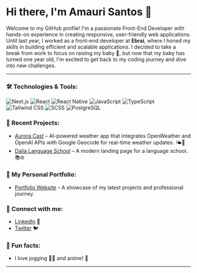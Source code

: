 # Hi there, I'm Amauri Santos 👋

Welcome to my GitHub profile! I'm a passionate Front-End Developer with hands-on experience in creating responsive, user-friendly web applications. Until last year, I worked as a front-end developer at **Ebrai**, where I honed my skills in building efficient and scalable applications. I decided to take a break from work to focus on raising my baby 👶, but now that my baby has turned one year old, I'm excited to get back to my coding journey and dive into new challenges.

---

### 🛠️ Technologies & Tools:

![Next.js](https://img.shields.io/badge/Next.js-000000?style=for-the-badge&logo=nextdotjs&logoColor=white)
![React](https://img.shields.io/badge/React-61DAFB?style=for-the-badge&logo=react&logoColor=white)
![React Native](https://img.shields.io/badge/React_Native-20232A?style=for-the-badge&logo=react&logoColor=61DAFB)
![JavaScript](https://img.shields.io/badge/JavaScript-F7DF1E?style=for-the-badge&logo=javascript&logoColor=black)
![TypeScript](https://img.shields.io/badge/TypeScript-007ACC?style=for-the-badge&logo=typescript&logoColor=white)
![Tailwind CSS](https://img.shields.io/badge/Tailwind_CSS-38B2AC?style=for-the-badge&logo=tailwind-css&logoColor=white)
![SCSS](https://img.shields.io/badge/SCSS-CC6699?style=for-the-badge&logo=sass&logoColor=white)
![PostgreSQL](https://img.shields.io/badge/PostgreSQL-4169E1?style=for-the-badge&logo=postgresql&logoColor=white)

### 📝 Recent Projects:
- [Aurora Cast](https://example.com) – AI-powered weather app that integrates OpenWeather and OpenAI APIs with Google Geocode for real-time weather updates. 🌤️🤖
- [Dalia Language School](https://dalia-school.vercel.app/) – A modern landing page for a language school. 📚🌐

### 💼 My Personal Portfolio:
- [Portfolio Website](https://amauri-santos.com) – A showcase of my latest projects and professional journey.

### 🤝 Connect with me:
- [LinkedIn](https://linkedin.com/in/yourprofile) 🔗
- [Twitter](https://twitter.com/yourprofile) 🐦

### 🎉 Fun facts:
- I love jogging 🏃‍♂️ and anime! 🎌

---
